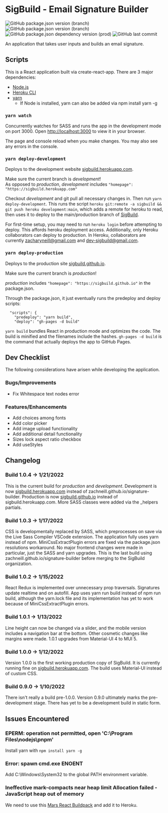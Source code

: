 # SigBuild - Email Signature Builder
![GitHub package.json version (branch)](https://img.shields.io/github/package-json/v/zachneill/signature-builder/production?color=g&label=production%20version&style=flat)
![GitHub package.json version (branch)](https://img.shields.io/github/package-json/v/zachneill/signature-builder/development?color=orange&label=development%20version&style=flat)
![GitHub package.json dependency version (prod)](https://img.shields.io/github/package-json/dependency-version/zachneill/signature-builder/react?color=blue)
![GitHub last commit](https://img.shields.io/github/last-commit/zachneill/signature-builder?color=purple&style=flat) 

An application that takes user inputs and builds an email signature. 

## Scripts

This is a React application built via create-react-app. There are 3 major dependencies: 

- [Node.js](https://nodejs.org/en/download/)
- [Heroku CLI](https://devcenter.heroku.com/articles/heroku-cli#download-and-install)
- [yarn](https://yarnpkg.com/getting-started/install)
  - If Node is installed, yarn can also be added via npm install yarn -g

### `yarn watch`

Concurrently watches for SASS and runs the app in the development mode on port 3000. 
Open [http://localhost:3000](http://localhost:3000) to view it in your browser.

The page and console reload when you make changes. You may also see any errors in the console.

### `yarn deploy-development` 

Deploys to the development website [sigbuild.herokuapp.com](https://sigbuild.herokuapp.com). 

Make sure the current branch is *development*!  
As opposed to *production*, *development* includes `"homepage": "https://sigbuild.herokuapp.com"`

Checkout *development* and git pull all necessary changes in. Then run `yarn deploy-development`. This runs the script 
`heroku git:remote -a sigbuild && git push heroku development:main`, which adds a remote for heroku to read, then uses it to 
deploy to the main/production branch of [SigBuild](https://sigbuild.herokuapp.com).

For first-time setup, you may need to run `heroku login` before attempting to deploy. This affords heroku deployment access. 
Additionally, only Heroku collaborators can deploy to production. In Heroku, collaborators are currently zacharyneill@gmail.com and dev-sigbuild@gmail.com. 

### `yarn deploy-production` 

Deploys to the production site [sigbuild.github.io](https://sigbuild.github.io). 

Make sure the current branch is *production*! 

*production* includes `"homepage": "https://sigbuild.github.io"` in the package.json.

Through the package.json, it just eventually runs the predeploy and deploy scripts: 
```
  "scripts": {
    "predeploy": "yarn build",
    "deploy": "gh-pages -d build"
```
`yarn build` bundles React in production mode and optimizes the code. 
The build is minified and the filenames include the hashes. `gh-pages -d build` is the command that 
actually deploys the app to GitHub Pages.

## Dev Checklist

The following considerations have arisen while developing the application. 

### Bugs/Improvements

- Fix Whitespace text nodes error 

### Features/Enhancements

- Add choices among fonts
- Add color picker 
- Add image upload functionality
- Add additional detail functionality
- Sizes lock aspect ratio checkbox
- Add useStyles

## Changelog 

### Build 1.0.4 -> 1/21/2022

This is the current build for *production* and *development*. Development is now [sigbuild.herokuapp.com](https://sigbuild.herokuapp.com) instead of zachneill.github.io/signature-builder. Production is now [sigbuild.github.io](https://sigbuild.github.io) instead of sigbuild.herokuapp.com. More SASS classes were added via the _helpers partials. 

### Build 1.0.3 -> 1/17/2022

CSS is developmentally replaced by SASS, which preprocesses on save via the Live Sass Compiler VSCode extension. The application fully uses yarn instead of npm. MiniCssExtractPlugin errors are fixed via the package.json resolutions workaround. No major frontend changes were made in particular, just the SASS and yarn upgrades. This is the last build using zachneill.github.io/signature-builder before merging to the SigBuild organization. 

### Build 1.0.2 -> 1/15/2022

React Redux is implemented over unnecessary prop traversals. Signatures update realtime and on autofill. App uses yarn run build instead of npm run build, although the yarn.lock file and its implementation has yet to work because of MiniCssExtractPlugin errors. 

### Build 1.0.1 -> 1/13/2022

Line height can now be changed via a slider, and the mobile version includes a navigation bar at the bottom. Other cosmetic changes like margins were made. 1.0.1 upgrades from Material-UI 4 to MUI 5. 

### Build 1.0.0 -> 1/12/2022

Version 1.0.0 is the first working production copy of SigBuild. It is currently running fine on [sigbuild.herokuapp.com](https://sigbuild.herokuapp.com). 
The build uses Material-UI instead of custom CSS. 

### Build 0.9.0 -> 1/10/2022

There isn't really a build pre-1.0.0. Version 0.9.0 ultimately marks the pre-development stage. There has yet to be a development build in static form. 

## Issues Encountered

### EPERM: operation not permitted, open 'C:\Program Files\nodejs\pnpm'
Install yarn with `npm install yarn -g`

### Error: spawn cmd.exe ENOENT
Add C:\Windows\System32 to the global PATH environment variable. 

### Ineffective mark-compacts near heap limit Allocation failed - JavaScript heap out of memory
We need to use this [Mars React Buildpack](https://github.com/mars/create-react-app-buildpack.git) and add it to Heroku. 

